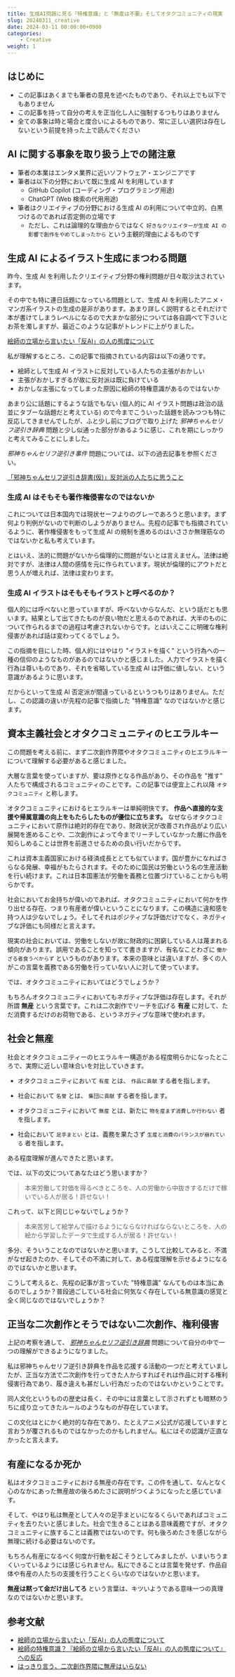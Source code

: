 ```yaml
---
title: 生成AI問題に見る「特権意識」と「無産は不要」そしてオタクコミュニティの現実
slug: 20240311_creative
date: 2024-03-11 00:00:00+0900
categories:
    - Creative
weight: 1
---
```


## はじめに

- この記事はあくまでも筆者の意見を述べたものであり、それ以上でも以下でもありません
- この記事を持って自分の考えを正当化し人に強制するつもりはありません
- 全ての事象は時と場合と度合いによるものであり、常に正しい選択は存在しないという前提を持った上で読んでください

## AI に関する事象を取り扱う上での諸注意

- 筆者の本業はエンタメ業界に近いソフトウェア・エンジニアです
- 筆者は以下の分野において既に生成 AI を利用しています
    - GitHub Copilot (コーディング・プログラミング用途)
    - ChatGPT (Web 検索の代用用途)
- 筆者はクリエイティブの分野における生成 AI の利用について中立的、白黒つけるのであれば否定側の立場です
    - ただし、これは論理的な理由からではなく `好きなクリエイターが生成 AI の影響で創作をやめてしまったから` という主観的理由によるものです

## 生成 AI によるイラスト生成にまつわる問題

昨今、生成 AI を利用したクリエイティブ分野の権利問題が日々取沙汰されています。

その中でも特に連日話題になっている問題として、生成 AI を利用したアニメ・マンガ系イラストの生成の是非があります。あまり詳しく説明するとそれだけで本が書けてしまうレベルになるので大まかな部分については各自調べて下さいとお茶を濁しますが、最近このような記事がトレンドに上がりました。

[絵師の立場から言いたい「反AI」の人の態度について](https://note.com/magic_clover2991/n/n0ec2827346af)

私が理解するところ、この記事で指摘されている内容は以下の通りです。

- 絵師として生成 AI イラストに反対している人たちの主張がおかしい
- 主張がおかしすぎるが故に反対派は既に負けている
- おかしな主張になってしまった原因に絵師の特権意識があるのではないか

あまり公に話題にするような話でもない (個人的に AI イラスト問題は政治の話並にタブーな話題だと考えている) ので今までこういった話題を読みつつも特に反応してきませんでしたが、ふと少し前にブログで取り上げた *邪神ちゃんセリフ逆引き辞典* 問題と少し似通った部分があるように感じ、これを期にしっかりと考えてみることにしました。

*邪神ちゃんセリフ逆引き事件* 問題については、以下の過去記事を参照ください。

[「邪神ちゃんセリフ逆引き辞書(仮)」反対派の人たちに思うこと](https://zeriyoshi.github.io/blog/p/2024020201_jcdk_dict_feel/)

### 生成 AI はそもそも著作権侵害なのではないか

これについては日本国内では現状セーフよりのグレーであろうと思います。まず何より判例がないので判断のしようがありません。先程の記事でも指摘されているように、著作権侵害をもって生成 AI の規制を進めるのはいささか無理筋なのではないかと私も考えています。

とはいえ、法的に問題がないから倫理的に問題がないとは言えません。法律は絶対ですが、法律は人間の感情を元に作られています。現状が倫理的にアウトだと思う人が増えれば、法律は変わります。

### 生成 AI イラストはそもそもイラストと呼べるのか？

個人的には呼べないと思っていますが、呼べないからなんだ、という話だとも思います。結果として出てきたものが良い物だと思えるのであれば、大半のものについて作られるまでの過程は考慮されないからです。とはいえここに明確な権利侵害があれば話は変わってくるでしょう。

この指摘を目にした時、個人的にはやはり "イラストを描く" という行為への一種の信仰のようなものがあるのではないかと感じました。人力でイラストを描く行為は尊いものであり、それを省略している生成 AI は評価に値しない、という意識があるように思います。

だからといって生成 AI 否定派が間違っているというつもりはありません。ただし、この認識の違いが先程の記事で指摘した "特権意識" なのではないかと感じます。

## 資本主義社会とオタクコミュニティのヒエラルキー

この問題を考える前に、まず二次創作界隈やオタクコミュニティのヒエラルキーについて理解する必要があると感じました。

大層な言葉を使っていますが、要は原作となる作品があり、その作品を "推す" 人たちで構成されるコミュニティのことです。この記事では便宜上これ以降 `オタクコミュニティ` と称します。

オタクコミュニティにおけるヒエラルキーは単純明快です。 **作品へ直接的な支援や帰属意識の向上をもたらしたものが優位に立ちます。** なぜならオタクコミュニティにおいて原作は絶対的存在であり、財政状況が改善され作品がより広い展開を進めることや、二次創作によって今までリーチしていなかった層に作品を知らしめることは世界を前進させるための良い行いだからです。

これは資本主義国家における経済成長ととても似ています。国が豊かになればさらなる発展、幸福がもたらされます。そのために国民は労働という名の生産活動を行い続けます。これは日本国憲法が労働を義務と位置づけていることからも明らかです。

社会においてお金持ちが偉いのであれば、オタクコミュニティにおいて何かを作り出せる存在、つまり有産者が偉いということになります。この構造に違和感を持つ人は少ないでしょう。そしてそれはポジティブな評価だけでなく、ネガティブな評価にも同様だと言えます。

現実の社会においては、労働をしないが故に財政的に困窮している人は蔑まれる傾向があります。誤用であることを知ってて書きますが、有名なことわざに `働かざる者食うべからず` というものがあります。本来の意味とは違いますが、多くの人がこの言葉を義務である労働を行っていない人に対して使っています。

では、オタクコミュニティにおいてはどうでしょうか？

もちろんオタクコミュニティにおいてもネガティブな評価は存在します。それが所謂 **無産** という言葉です。これは二次創作でリーチを広げる **有産** に対して、ただ消費するだけのお荷物である、というネガティブな意味で使われます。

## 社会と無産

社会とオタクコミュニティーのヒエラルキー構造がある程度明らかになったところで、実際に近しい意味合いを対比していきます。

- オタクコミュニティにおいて `有産` とは、 `作品に貢献` する者を指します。
- 社会において `名誉` とは、 `集団に貢献` する者を指します。

- オタクコミュニティにおいて `無産` とは、新たに `物を産まず消費しか行わない` 者を指します。
- 社会において `足手まとい` とは、義務を果たさず `生産と消費のバランスが崩れている` 者を指します。

ある程度理解が進んできたと思います。

では、以下の文についてあなたはどう思いますか？

> 本来労働して対価を得るべきところを、人の労働から中抜きするだけで稼いでいる人が居る！許せない！

これって、以下と同じじゃないでしょうか？

> 本来苦労して絵学んで描けるようにならなければならないところを、人の絵から学習したデータで生成する人が居る！許せない！

多分、そういうことなのではないかと思います。こうして比較してみると、不満がなぜ起きたのか、そしてその不満に対して、ある程度理解を示せるようになるのではないかと思います。

こうして考えると、先程の記事が言っていた "特権意識" なんてものは本当にあるのでしょうか？普段過ごしている社会に何気なく存在している無意識の感覚と全く同じなのではないでしょうか？

## 正当な二次創作とそうではない二次創作、権利侵害

上記の考察を通して、 [*邪神ちゃんセリフ逆引き辞典*](https://zeriyoshi.github.io/blog/p/2024020201_jcdk_dict_feel/) 問題について自分の中で一つの理解ができるようになりました。

私は邪神ちゃんセリフ逆引き辞典を作品を応援する活動の一つだと考えていましたが、正当な方法で二次創作を行ってきた人からすればそれは作品に対する権利侵害行為であり、履き違えも甚だしい行為だったのではないかということです。

同人文化というものの歴史は長く、その中には言葉として示されずとも暗黙のうちに成り立ってきたルールのようなものが存在しています。

この文化はとにかく絶対的な存在であり、たとえアニメ公式が応援していますと言おうが覆されるものではなかったのかもしれません。私にはその認識が正直なかったと言えます。

## 有産になるか死か

私はオタクコミュニティにおける無産の存在です。この件を通して、なんとなく心のなかにあった無産故の後ろめたさに説明がつくようになったと感じています。

そして、やはり私は無産として人々の足手まといになるくらいであればコミュニティを去りたいと感じました。社会で生きることはある意味義務ですが、オタクコミュニティに族することは義務ではないのです。何も後ろめたさを感じながら無理に続ける必要はないのです。

もちろん有産になるべく何度か行動を起こそうとしてみましたが、いまいちうまくいっているようには感じられません。私にできることは言葉を発せず、作品自体や有産の人たちの支援を行うことくらいなのではないかと思います。

**無産は黙って金だけ出してろ** という言葉は、キツいようである意味一つの真理なのではないかと思います。

## 参考文献

- [絵師の立場から言いたい「反AI」の人の態度について](https://note.com/magic_clover2991/n/n0ec2827346af)
- [絵師の特権意識？『絵師の立場から言いたい「反AI」の人の態度について』への反応](https://togetter.com/li/2325949)
- [はっきり言う、二次創作界隈に無産はいらない](https://anond.hatelabo.jp/20230726210625)